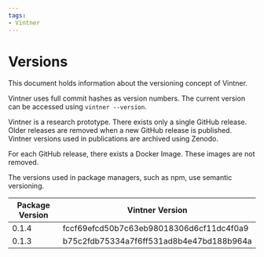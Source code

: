 ```yaml
---
tags:
- Vintner
---
```


# Versions

This document holds information about the versioning concept of Vintner.

Vintner uses full commit hashes as version numbers.
The current version can be accessed using `vintner --version`.

Vintner is a research prototype.
There exists only a single GitHub release.
Older releases are removed when a new GitHub release is published.
Vintner versions used in publications are archived using Zenodo.

For each GitHub release, there exists a Docker Image. 
These images are not removed.

The versions used in package managers, such as npm, use semantic versioning.

| Package Version | Vintner Version                           |
|-----------------|-------------------------------------------|
| 0.1.4           | fccf69efcd50b7c63eb98018306d6cf11dc4f0a9  |
| 0.1.3           | b75c2fdb75334a7f6ff531ad8b4e47bd188b964a  |